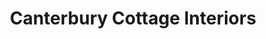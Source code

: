 ---
title: "Canterbury Cottage Interiors"
url: /holland/canterbury-cottage-interiors/
shop: furniture
---